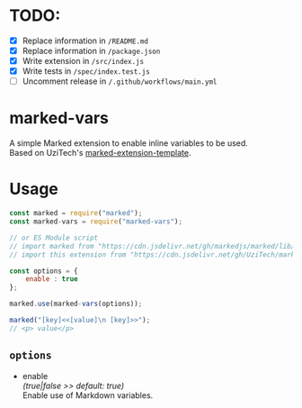<!-- The character `|` around a string denotes a place in this markdown file that needs to be changed for each extension. -->
<!-- You may also delete any comments you don't need anymore. -->

# TODO:

- [x] Replace information in `/README.md`
- [x] Replace information in `/package.json`
- [x] Write extension in `/src/index.js`
- [x] Write tests in `/spec/index.test.js`
- [ ] Uncomment release in `/.github/workflows/main.yml`

<!-- Delete this line and above -->

# marked-vars
<!-- Description -->
A simple Marked extension to enable inline variables to be used.  
Based on UziTech's [marked-extension-template](https://github.com/markedjs/marked-extension-template).

# Usage
<!-- Show most examples of how to use this extension -->

```js
const marked = require("marked");
const marked-vars = require("marked-vars");

// or ES Module script
// import marked from "https://cdn.jsdelivr.net/gh/markedjs/marked/lib/marked.esm.js";
// import this extension from "https://cdn.jsdelivr.net/gh/UziTech/marked-|this-extension|/lib/index.mjs";

const options = {
	enable : true
};

marked.use(marked-vars(options));

marked("[key]<<[value]\n [key]>>");
// <p> value</p>
```

## `options`

* enable  
	*(true|false >> default: true)*  
	Enable use of Markdown variables.
